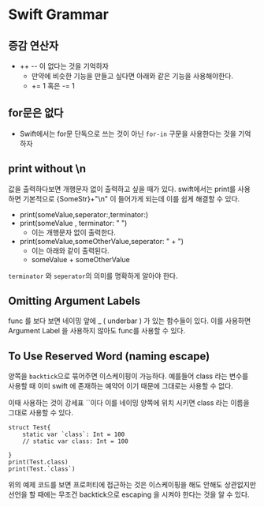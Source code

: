 # Swift Grammar

## 증감 연산자
- ++ -- 이 없다는 것을 기억하자
    - 만약에 비슷한 기능을 만들고 싶다면 아래와 같은 기능을 사용해야한다.
    - += 1 혹은 -= 1

## for문은 없다
- Swift에서는 for문 단독으로 쓰는 것이 아닌 `for-in` 구문을 사용한다는 것을 기억하자


## print without \n
값을 출력하다보면 개행문자 없이 출력하고 싶을 때가 있다. swift에서는 print를 사용하면 기본적으로 {SomeStr}+"\n" 이 들어가게 되는데 이를 쉽게 해결할 수 있다.

- print(someValue,seperator:,terminator:)
- print(someValue , terminator: " ")
    - 이는 개행문자 없이 출력한다.
- print(someValue,someOtherValue,seperator: " + ")
    - 이는 아래와 같이 출력된다.
    - someValue + someOtherValue
 
`terminator` 와 `seperator`의 의미를 명확하게 알아야 한다. 

## Omitting Argument Labels

func 를 보다 보면 네이밍 앞에 _ ( underbar ) 가 있는 함수들이 있다. 이를 사용하면 Argument Label 을 사용하지 않아도 func를 사용할 수 있다.

## To Use Reserved Word (naming escape)

양쪽을 `backtick`으로 묶어주면 이스케이핑이 가능하다. 예를들어 class 라는 변수를 사용할 때 이미 swift 에 존재하는 예약어 이기 때문에 그대로는 사용할 수 없다.

이때 사용하는 것이 강세표 ``이다 이를 네이밍 양쪽에 위치 시키면 class 라는 이름을 그대로 사용할 수 있다.

```
struct Test{
    static var `class`: Int = 100
    // static var class: Int = 100  
    
}
print(Test.class)
print(Test.`class`)

```

위의 예제 코드를 보면 프로퍼티에 접근하는 것은 이스케이핑을 해도 안해도 상관없지만 선언을 할 때에는 무조건 backtick으로 escaping 을 시켜야 한다는 것을 알 수 있다.